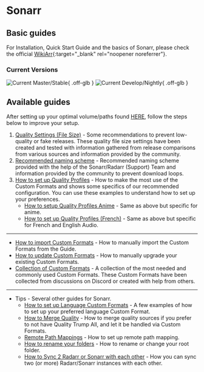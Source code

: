 # Sonarr

## Basic guides

For Installation, Quick Start Guide and the basics of Sonarr, please check the official [WikiArr](https://wiki.servarr.com/en/sonarr){:target="\_blank" rel="noopener noreferrer"}.

### Current Versions

![Current Master/Stable](https://img.shields.io/badge/dynamic/json?color=4051B5&style=for-the-badge&label=Main&query=%24%5B%27v4-stable%27%5D.version&url=https%3A%2F%2Fservices.sonarr.tv%2Fv1%2Freleases){ .off-glb } ![Current Develop/Nightly](https://img.shields.io/badge/dynamic/json?color=4051B5&style=for-the-badge&label=Develop&query=%24%5B%27v4-nightly%27%5D.version&url=https%3A%2F%2Fservices.sonarr.tv%2Fv1%2Freleases){ .off-glb }

## Available guides

After setting up your optimal volume/paths found [HERE](/Hardlinks/Hardlinks-and-Instant-Moves/), follow the steps below to improve your setup.

1. [Quality Settings (File Size)](/Sonarr/Sonarr-Quality-Settings-File-Size/) - Some recommendations to prevent low-quality or fake releases. These quality file size settings have been created and tested with information gathered from release comparisons from various sources and information provided by the community.
1. [Recommended naming scheme](/Sonarr/Sonarr-recommended-naming-scheme/) - Recommended naming scheme provided with the help of the Sonarr/Radarr (Support) Team and information provided by the community to prevent download loops.
1. [How to set up Quality Profiles](/Sonarr/sonarr-setup-quality-profiles/) - How to make the most use of the Custom Formats and shows some specifics of our recommended configuration. You can use these examples to understand how to set up your preferences.
      - [How to setup Quality Profiles Anime](/Sonarr/sonarr-setup-quality-profiles-anime/) - Same as above but specific for anime.
      - [How to set up Quality Profiles (French)](/Sonarr/sonarr-setup-quality-profiles-french-en/) - Same as above but specific for French and English Audio.

---

- [How to import Custom Formats](/Sonarr/sonarr-import-custom-formats/) - How to manually import the Custom Formats from the Guide.
- [How to update Custom Formats](/Sonarr/sonarr-how-to-update-custom-formats/) - How to manually upgrade your existing Custom Formats.
- [Collection of Custom Formats](/Sonarr/sonarr-collection-of-custom-formats/) - A collection of the most needed and commonly used Custom Formats. These Custom Formats have been collected from discussions on Discord or created with help from others.

---

- Tips - Several other guides for Sonarr.
    - [How to set up Language Custom Formats](/Sonarr/Tips/How-to-setup-language-custom-formats/) - A few examples of how to set up your preferred language Custom Format.
    - [How to Merge Quality](/Sonarr/Tips/Merge-quality/) - How to merge quality sources if you prefer to not have Quality Trump All, and let it be handled via Custom Formats.
    - [Remote Path Mappings](/Sonarr/Sonarr-remote-path-mapping/) - How to set up remote path mapping.
    - [How to rename your folders](/Sonarr/Tips/Sonarr-rename-your-folders/) - How to rename or change your root folder.
    - [How to Sync 2 Radarr or Sonarr with each other](/Sonarr/Tips/Sync-2-radarr-sonarr/) - How you can sync two (or more) Radarr/Sonarr instances with each other.
